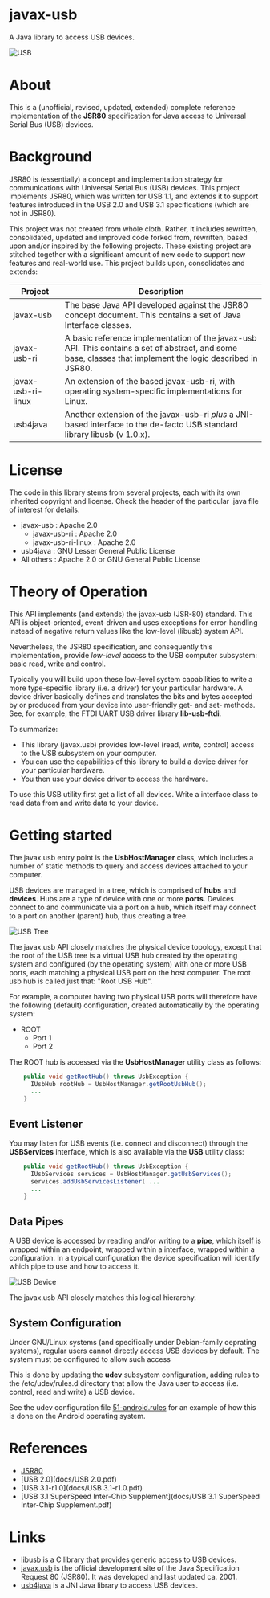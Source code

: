 # javax-usb

A Java library to access USB devices.

![USB](/docs/usb.png)

# About

This is a (unofficial, revised, updated, extended) complete reference implementation of
the **JSR80** specification for Java access to Universal Serial Bus (USB) devices.

# Background

JSR80 is (essentially) a concept and implementation strategy for communications
with Universal Serial Bus (USB) devices.
This project implements JSR80, which was written for USB 1.1, and extends it to
support features introduced in the USB 2.0 and USB 3.1 specifications (which are not
in JSR80).

This project was not created from whole cloth. Rather, it includes rewritten,
consolidated, updated and improved code forked from, rewritten, based upon and/or
inspired by the following projects. These existing project are stitched together
with a significant amount of new code to support new features and real-world use.
This project builds upon, consolidates and extends:

Project|Description
-------|-----------
javax-usb | The base Java API developed against the JSR80 concept document. This contains a set of Java Interface classes.
javax-usb-ri | A basic reference implementation of the javax-usb API. This contains a set of abstract, and some base, classes that implement the logic described in JSR80.
javax-usb-ri-linux | An extension of the based javax-usb-ri, with operating system-specific implementations for Linux.
usb4java | Another extension of the javax-usb-ri _plus_ a JNI-based interface to the de-facto USB standard library libusb (v 1.0.x).

# License

The code in this library stems from several projects, each with its own inherited
copyright and license. Check the header of the particular .java file of interest
for details.

* javax-usb : Apache 2.0
  * javax-usb-ri : Apache 2.0
  * javax-usb-ri-linux : Apache 2.0
* usb4java : GNU Lesser General Public License
* All others : Apache 2.0 or GNU General Public License

# Theory of Operation

This API implements (and extends) the javax-usb (JSR-80) standard. This API is object-oriented,
event-driven and uses exceptions for error-handling instead of negative return values
like the low-level (libusb) system API.

Nevertheless, the JSR80 specification, and consequently this implementation, provide _low-level_
access to the USB computer subsystem: basic read, write and control.

Typically you will build upon these low-level system capabilities to write a
more type-specific library (i.e. a driver) for your particular hardware.
A device driver basically defines and translates the bits and bytes accepted
by or produced from your device into user-friendly get- and set- methods.
See, for example, the FTDI UART USB driver library __lib-usb-ftdi__.

To summarize:

* This library (javax.usb) provides low-level (read, write, control) access
to the USB subsystem on your computer.
* You can use the capabilities of this library to build a device driver for your particular hardware.
* You then use your device driver to access the hardware.

To use this USB utility first get a list of all devices. Write a interface class
to read data from and write data to your device.

# Getting started

The javax.usb entry point is the **UsbHostManager** class, which includes a number of static
methods to query and access devices attached to your computer.

USB devices are managed in a tree, which is comprised of **hubs** and **devices**.
Hubs are a type of device with one or more **ports**. Devices connect to and
communicate via a port on a hub, which itself may connect to a port on another
(parent) hub, thus creating a tree.

![USB Tree](docs/usb-bus-logical.png)

The javax.usb API closely matches the physical device topology, except that
the root of the USB tree is a virtual USB hub created by the operating system and
configured (by the operating system) with one or more USB ports, each matching a
physical USB port on the host computer. The root usb hub is called just that: "Root USB Hub".

For example, a computer having two physical USB ports will therefore have the
following (default) configuration, created automatically by the operating system:

* ROOT
  * Port 1
  * Port 2

The ROOT hub is accessed via the **UsbHostManager** utility class as follows:

```java
    public void getRootHub() throws UsbException {
      IUsbHub rootHub = UsbHostManager.getRootUsbHub();
      ...
    }
```

## Event Listener

You may listen for USB events (i.e. connect and disconnect) through the
**USBServices** interface, which is also available via the **USB** utility
class:

```java
    public void getRootHub() throws UsbException {
      IUsbServices services = UsbHostManager.getUsbServices();
      services.addUsbServicesListener( ...
      ...
    }
```

## Data Pipes

A USB device is accessed by reading and/or writing to a **pipe**, which itself is
wrapped within an endpoint, wrapped within a interface, wrapped within a configuration.
In a typical configuration the device specification will identify which pipe to
use and how to access it.

![USB Device](docs/usb-device-hierarchy.png)

The javax.usb API closely matches this logical hierarchy.

## System Configuration

Under GNU/Linux systems (and specifically under Debian-family oeprating systems),
regular users cannot directly access USB devices by default.
The system must be configured to allow such access

This is done by updating the **udev** subsystem configuration, adding rules to
the /etc/udev/rules.d directory that allow the Java user to access
(i.e. control, read and write) a USB device.

See the udev configuration file [51-android.rules](docs/config/51-android.rules)
for an example of how this is done on the Android operating system.


# References

* [JSR80](docs/jsr80.pdf)
* [USB 2.0](docs/USB 2.0.pdf)
* [USB 3.1-r1.0](docs/USB 3.1-r1.0.pdf)
* [USB 3.1 SuperSpeed Inter-Chip Supplement](docs/USB 3.1 SuperSpeed Inter-Chip Supplement.pdf)

# Links

* [libusb](http://libusb.info/) is a C library that provides generic access to USB devices.
* [javax.usb](http://javax-usb.sourceforge.net/) is the official development site of the Java Specification Request 80 (JSR80). It was developed and last updated ca. 2001.
* [usb4java](http://usb4java.org/) is a JNI Java library to access USB devices.



